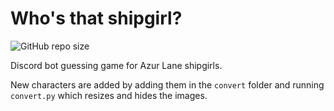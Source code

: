 # Who's that shipgirl?

![GitHub repo size](https://img.shields.io/github/repo-size/risbi0/Whos-that-shipgirl)

Discord bot guessing game for Azur Lane shipgirls.

New characters are added by adding them in the `convert` folder and running `convert.py` which resizes and hides the images.
